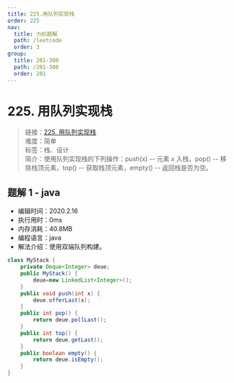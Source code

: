 ```yaml
---
title: 225.用队列实现栈
order: 225
nav:
  title: 力扣题解
  path: /leetcode
  order: 3
group:
  title: 201-300
  path: /201-300
  order: 201
---
```


# 225. 用队列实现栈

> 链接：[225. 用队列实现栈](https://leetcode-cn.com/problems/implement-stack-using-queues/)  
> 难度：简单  
> 标签：栈、设计  
> 简介：使用队列实现栈的下列操作：push(x) -- 元素 x 入栈，pop() -- 移除栈顶元素，top() -- 获取栈顶元素，empty() -- 返回栈是否为空。

## 题解 1 - java

- 编辑时间：2020.2.16
- 执行用时：0ms
- 内存消耗：40.8MB
- 编程语言：java
- 解法介绍：使用双端队列构建。

```java
class MyStack {
    private Deque<Integer> deue;
    public MyStack() {
        deue=new LinkedList<Integer>();
    }
    public void push(int x) {
        deue.offerLast(x);
    }
    public int pop() {
    	return deue.pollLast();
    }
    public int top() {
        return deue.getLast();
    }
    public boolean empty() {
        return deue.isEmpty();
    }
}
```
